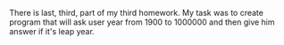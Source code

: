 There is last, third, part of my third homework.
My task was to create program that will ask user year from 1900 to 1000000 and then give him answer if it's leap year.
